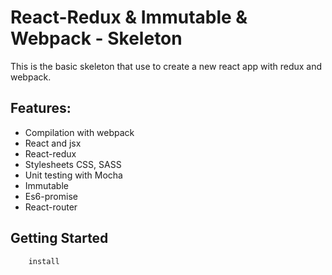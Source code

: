# React-Redux & Immutable & Webpack - Skeleton
This is the basic skeleton that use to create a new react app with redux and webpack.

## Features:
*	Compilation with webpack
*	React and jsx
* React-redux
*	Stylesheets CSS, SASS
*	Unit testing with Mocha
*	Immutable
*	Es6-promise
*	React-router

## Getting Started
```
	install
```
